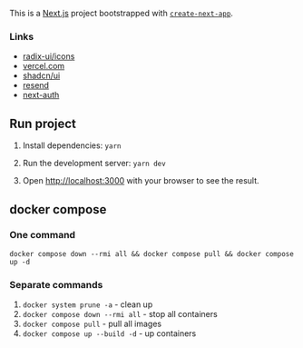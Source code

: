 This is a [Next.js](https://nextjs.org/) project bootstrapped with [`create-next-app`](https://github.com/vercel/next.js/tree/canary/packages/create-next-app).

### Links

- [radix-ui/icons](https://www.radix-ui.com/icons)
- [vercel.com](https://vercel.com/account)
- [shadcn/ui](https://ui.shadcn.com/)
- [resend](https://resend.com)
- [next-auth](https://authjs.dev/getting-started/installation?framework=next.js)

## Run project

1. Install dependencies: `yarn`
2. Run the development server: `yarn dev`

2. Open [http://localhost:3000](http://localhost:3000) with your browser to see the result.

## docker compose
### One command
`docker compose down --rmi all && docker compose pull && docker compose up -d`
### Separate commands
1. `docker system prune -a` - clean up
2. `docker compose down --rmi all` - stop all containers
3. `docker compose pull` - pull all images
4. `docker compose up --build -d` - up containers
